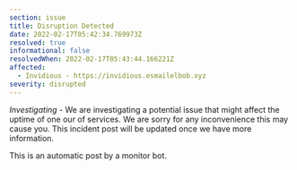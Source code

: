 ```yaml
---
section: issue
title: Disruption Detected
date: 2022-02-17T05:42:34.769973Z
resolved: true
informational: false
resolvedWhen: 2022-02-17T05:43:44.166221Z
affected:
  - Invidious - https://invidious.esmailelbob.xyz
severity: disrupted
---
```

*Investigating* - We are investigating a potential issue that might affect the uptime of one our of services. We are sorry for any inconvenience this may cause you. This incident post will be updated once we have more information.

This is an automatic post by a monitor bot.
        